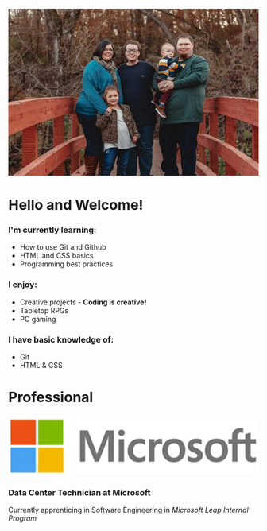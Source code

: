 ![Photo of Adam and his family](images/family.jpg)

# **Hello and Welcome!**

### I'm currently learning:
* How to use Git and Github
* HTML and CSS basics
* Programming best practices

### I enjoy:
* Creative projects - **Coding is creative!**
* Tabletop RPGs
* PC gaming

### I have basic knowledge of:
* Git
* HTML & CSS

# Professional
![Microsoft logo](images/microsoft-logo.jpg)
### Data Center Technician at Microsoft
Currently apprenticing in Software Engineering in _Microsoft Leap Internal Program_

